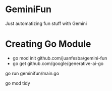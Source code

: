 # GeminiFun
Just automatizing fun stuff with Gemini

# Creating Go Module
*  go mod init github.com/juanfesba/gemini-fun
*  go get github.com/google/generative-ai-go

go run geminifun/main.go

go mod tidy